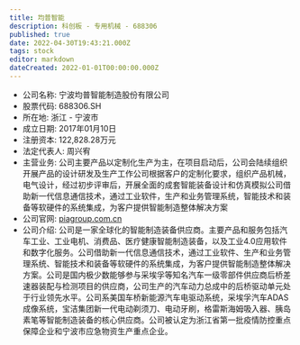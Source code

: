 ```yaml
---
title: 均普智能
description: 科创板 - 专用机械 - 688306
published: true
date: 2022-04-30T19:43:21.000Z
tags: stock
editor: markdown
dateCreated: 2022-01-01T00:00:00.000Z
---
```


- 公司名称: 宁波均普智能制造股份有限公司
- 股票代码: 688306.SH
- 所在地: 浙江 - 宁波市
- 成立日期: 2017年01月10日
- 注册资本: 122,828.28万元
- 法定代表人: 周兴宥
- 主营业务: 公司主要产品以定制化生产为主，在项目启动后，公司会陆续组织开展产品的设计研发及生产工作公司根据客户的定制化要求，组织产品机械，电气设计，经过初步评审后，开展全面的成套智能装备设计和仿真模拟公司借助新一代信息通信技术，通过工业软件，生产和业务管理系统，智能技术和装备等软硬件的系统集成，为客户提供智能制造整体解决方案
- 公司官网: [piagroup.com.cn](piagroup.com.cn)
- 公司介绍: 公司是一家全球化的智能制造装备供应商。主要产品和服务包括汽车工业、工业电机、消费品、医疗健康智能制造装备，以及工业4.0应用软件和数字化服务。公司借助新一代信息通信技术，通过工业软件、生产和业务管理系统、智能技术和装备等软硬件的系统集成，为客户提供智能制造整体解决方案。公司是国内极少数能够参与采埃孚等知名汽车一级零部件供应商后桥差速器装配与检测项目的供应商，公司生产的汽车动力总成中的后桥驱动单元处于行业领先水平。公司系美国车桥新能源汽车电驱动系统，采埃孚汽车ADAS成像系统，宝洁集团新一代电动剃须刀、电动牙刷，格雷斯海姆吸入器、胰岛素笔等智能制造装备的核心供应商。公司被认定为浙江省第一批疫情防控重点保障企业和宁波市应急物资生产重点企业。


